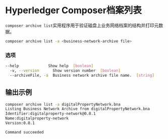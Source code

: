# Hyperledger Composer档案列表

`composer archive list`实用程序用于验证磁盘上业务网络档案的结构并打印元数据。

```bash
composer archive list -a <business-network-archive file>
```

### 选项
```bash
--help             Show help  [boolean]
  -v, --version      Show version number  [boolean]
  --archiveFile, -a  Business network archive file name.  [string]
```
## 输出示例
```bash
composer archive list -a digitalPropertyNetwork.bna
Listing Business Network Archive from digitalPropertyNetwork.bna
Identifier:digitalproperty-network@0.0.1
Name:digitalproperty-network
Version:0.0.1

Command succeeded
```
